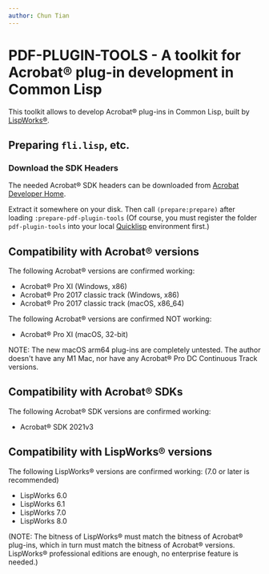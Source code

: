 ```yaml
---
author: Chun Tian
---
```


# PDF-PLUGIN-TOOLS - A toolkit for Acrobat® plug-in development in Common Lisp

This toolkit allows to develop Acrobat® plug-ins in Common Lisp, built by [LispWorks®](http://www.lispworks.com).

## Preparing `fli.lisp`, etc.

### Download the SDK Headers

The needed Acrobat® SDK headers can be downloaded from
[Acrobat Developer Home](https://opensource.adobe.com/dc-acrobat-sdk-docs/acrobatsdk/).

Extract it somewhere on your disk. Then call `(prepare:prepare)` after loading `:prepare-pdf-plugin-tools` (Of course, you must register the folder `pdf-plugin-tools` into your local
[Quicklisp](https://www.quicklisp.org/beta/) environment first.)

## Compatibility with Acrobat® versions

The following Acrobat® versions are confirmed working:

- Acrobat® Pro XI (Windows, x86)
- Acrobat® Pro 2017 classic track (Windows, x86)
- Acrobat® Pro 2017 classic track (macOS, x86_64)

The following Acrobat® versions are confirmed NOT working:

- Acrobat® Pro XI (macOS, 32-bit)

NOTE: The new macOS arm64 plug-ins are completely untested. The author doesn't have any M1 Mac, nor have any Acrobat® Pro DC Continuous Track versions.

## Compatibility with Acrobat® SDKs

The following Acrobat® SDK versions are confirmed working:

- Acrobat® SDK 2021v3

## Compatibility with LispWorks® versions

The following LispWorks® versions are confirmed working: (7.0 or later is recommended)

- LispWorks 6.0
- LispWorks 6.1
- LispWorks 7.0
- LispWorks 8.0

(NOTE: The bitness of LispWorks® must match the bitness of Acrobat® plug-ins, which in turn
must match the bitness of Acrobat® versions. LispWorks® professional editions are enough, no enterprise feature is needed.)
